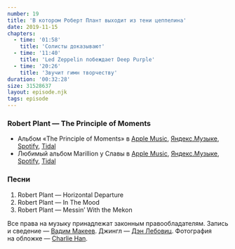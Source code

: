 ```yaml
---
number: 19
title: 'В котором Роберт Плант выходит из тени цеппелина'
date: 2019-11-15
chapters:
  - time: '01:58'
    title: 'Солисты доказывают'
  - time: '11:40'
    title: 'Led Zeppelin побеждает Deep Purple'
  - time: '20:26'
    title: 'Звучит гимн творчеству'
duration: '00:32:28'
size: 31528637
layout: episode.njk
tags: episode
---
```


### Robert Plant — The Principle of Moments

- Альбом «The Principle of Moments» в
  [Apple Music](https://music.apple.com/album/254162739),
  [Яндекс.Музыке](https://music.yandex.ru/album/12021),
  [Spotify](https://open.spotify.com/playlist/33M1bwYWyXezU5kYbdQNoP),
  [Tidal](https://tidal.com/album/481792)
- Любимый альбом Marillion у Славы в
  [Apple Music](https://music.apple.com/album/699619904),
  [Яндекс.Музыке](https://music.yandex.ru/album/50871),
  [Spotify](https://open.spotify.com/album/41ZfbPOvlfMmr5CSIe5MYT),
  [Tidal](https://tidal.com/browse/album/1894016)

### Песни

1. Robert Plant — Horizontal Departure
2. Robert Plant — In The Mood
3. Robert Plant — Messin’ With the Mekon

Все права на музыку принадлежат законным правообладателям. Запись и сведение — [Вадим Макеев](https://twitter.com/pepelsbey). Джингл — [Дэн Лебовиц](https://www.youtube.com/channel/UC38A5qHrlc_Zgua7vL4b96w). Фотография на обложке — [Charlie Han](https://unsplash.com/photos/IIgj3oBaVbI).
